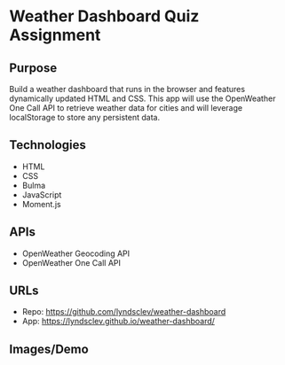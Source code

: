 # Weather Dashboard Quiz Assignment 

## Purpose 
Build a weather dashboard that runs in the browser and features dynamically updated HTML and CSS. This app will use the OpenWeather One Call API to retrieve weather data for cities and will leverage localStorage to store any persistent data.

## Technologies
* HTML 
* CSS
* Bulma
* JavaScript
* Moment.js

## APIs
* OpenWeather Geocoding API
* OpenWeather One Call API

## URLs
* Repo: https://github.com/lyndsclev/weather-dashboard
* App: https://lyndsclev.github.io/weather-dashboard/

## Images/Demo

